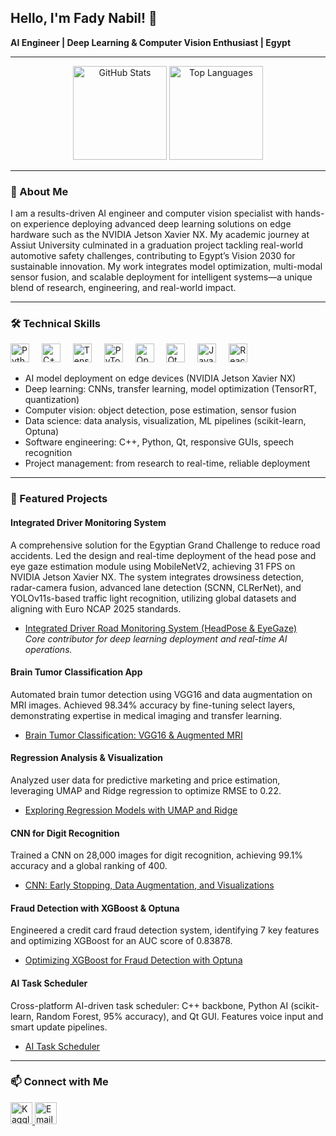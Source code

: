 <h2 align="left">Hello, I'm Fady Nabil! 👋</h2>

<p>
  <strong>AI Engineer | Deep Learning & Computer Vision Enthusiast | Egypt</strong>
</p>

---

<div align="center">
  <img src="https://github-readme-stats.vercel.app/api?username=fadynabil2021&hide_title=false&hide_rank=false&show_icons=true&include_all_commits=true&count_private=true&disable_animations=false&theme=dracula&locale=en&hide_border=false" height="150" alt="GitHub Stats" />
  <img src="https://github-readme-stats.vercel.app/api/top-langs?username=fadynabil2021&locale=en&hide_title=false&layout=compact&card_width=320&langs_count=5&theme=dracula&hide_border=false" height="150" alt="Top Languages" />
</div>

---

### 🚀 About Me

I am a results-driven AI engineer and computer vision specialist with hands-on experience deploying advanced deep learning solutions on edge hardware such as the NVIDIA Jetson Xavier NX. My academic journey at Assiut University culminated in a graduation project tackling real-world automotive safety challenges, contributing to Egypt’s Vision 2030 for sustainable innovation. My work integrates model optimization, multi-modal sensor fusion, and scalable deployment for intelligent systems—a unique blend of research, engineering, and real-world impact.

---

### 🛠️ Technical Skills

<div align="left">
  <img src="https://cdn.jsdelivr.net/gh/devicons/devicon/icons/python/python-original.svg" height="30" alt="Python" />
  <img width="12" />
  <img src="https://cdn.jsdelivr.net/gh/devicons/devicon/icons/cplusplus/cplusplus-original.svg" height="30" alt="C++" />
  <img width="12" />
  <img src="https://cdn.jsdelivr.net/gh/devicons/devicon/icons/tensorflow/tensorflow-original.svg" height="30" alt="TensorFlow" />
  <img width="12" />
  <img src="https://cdn.jsdelivr.net/gh/devicons/devicon/icons/pytorch/pytorch-original.svg" height="30" alt="PyTorch" />
  <img width="12" />
  <img src="https://cdn.jsdelivr.net/gh/devicons/devicon/icons/opencv/opencv-original.svg" height="30" alt="OpenCV" />
  <img width="12" />
  <img src="https://cdn.jsdelivr.net/gh/devicons/devicon/icons/qt/qt-original.svg" height="30" alt="Qt" />
  <img width="12" />
  <img src="https://cdn.jsdelivr.net/gh/devicons/devicon/icons/javascript/javascript-original.svg" height="30" alt="JavaScript" />
  <img width="12" />
  <img src="https://cdn.jsdelivr.net/gh/devicons/devicon/icons/react/react-original.svg" height="30" alt="React" />
</div>

- AI model deployment on edge devices (NVIDIA Jetson Xavier NX)
- Deep learning: CNNs, transfer learning, model optimization (TensorRT, quantization)
- Computer vision: object detection, pose estimation, sensor fusion
- Data science: data analysis, visualization, ML pipelines (scikit-learn, Optuna)
- Software engineering: C++, Python, Qt, responsive GUIs, speech recognition
- Project management: from research to real-time, reliable deployment

---

### 📂 Featured Projects

#### **Integrated Driver Monitoring System**
A comprehensive solution for the Egyptian Grand Challenge to reduce road accidents. Led the design and real-time deployment of the head pose and eye gaze estimation module using MobileNetV2, achieving 31 FPS on NVIDIA Jetson Xavier NX. The system integrates drowsiness detection, radar-camera fusion, advanced lane detection (SCNN, CLRerNet), and YOLOv11s-based traffic light recognition, utilizing global datasets and aligning with Euro NCAP 2025 standards.
- [Integrated Driver Road Monitoring System (HeadPose & EyeGaze)](LINK)  
*Core contributor for deep learning deployment and real-time AI operations.*

#### **Brain Tumor Classification App**
Automated brain tumor detection using VGG16 and data augmentation on MRI images. Achieved 98.34% accuracy by fine-tuning select layers, demonstrating expertise in medical imaging and transfer learning.
- [Brain Tumor Classification: VGG16 & Augmented MRI](LINK)

#### **Regression Analysis & Visualization**
Analyzed user data for predictive marketing and price estimation, leveraging UMAP and Ridge regression to optimize RMSE to 0.22.
- [Exploring Regression Models with UMAP and Ridge](LINK)

#### **CNN for Digit Recognition**
Trained a CNN on 28,000 images for digit recognition, achieving 99.1% accuracy and a global ranking of 400.
- [CNN: Early Stopping, Data Augmentation, and Visualizations](LINK)

#### **Fraud Detection with XGBoost & Optuna**
Engineered a credit card fraud detection system, identifying 7 key features and optimizing XGBoost for an AUC score of 0.83878.
- [Optimizing XGBoost for Fraud Detection with Optuna](LINK)

#### **AI Task Scheduler**
Cross-platform AI-driven task scheduler: C++ backbone, Python AI (scikit-learn, Random Forest, 95% accuracy), and Qt GUI. Features voice input and smart update pipelines.
- [AI Task Scheduler](LINK)

---

### 📫 Connect with Me

<div align="left">
  <a href="https://www.kaggle.com/fadynabilmofeed" target="_blank">
    <img src="https://img.shields.io/static/v1?message=Kaggle&logo=kaggle&label=&color=20BEFF&logoColor=white&labelColor=&style=for-the-badge" height="35" alt="Kaggle" />
  </a>
  <a href="mailto:fadynabilfadymofeed@gmail.com" target="_blank">
    <img src="https://img.shields.io/static/v1?message=Email&logo=gmail&label=&color=D14836&logoColor=white&labelColor=&style=for-the-badge" height="35" alt="Email" />
  </a>
</div>
